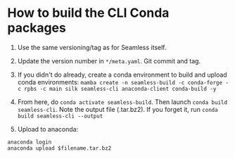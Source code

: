 How to build the CLI Conda packages
===================================

1. Use the same versioning/tag as for Seamless itself.

2. Update the version number in `*/meta.yaml`. Git commit and tag.

3. If you didn't do already, create a conda environment to build and upload conda environments: `mamba create -n seamless-build -c conda-forge -c rpbs -c main silk seamless-cli anaconda-client conda-build -y`

4. From here, do `conda activate seamless-build`. Then launch `conda build seamless-cli`. Note the output file (.tar.bz2).
If you forget it, run `conda build seamless-cli --output`

4. Upload to anaconda:

```
anaconda login
anaconda upload $filename.tar.bz2
```